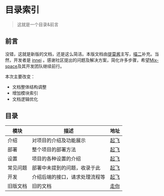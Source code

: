 # 目录索引

> 这就是一个目录&前言

## 前言

没错，这就是新版的文档，还是这么简洁。本版文档由[提莫酱](https://www.timochan.cn)主写，[喵二](https://www.miaoer.xyz)补充。当然，开发者是 [innei](https://innei.ren) 。感谢社区提出的问题及解决方案，简化许多步骤，希望[Mix-space](https://github.com/mx-space)及其开发团队继续前行。

本次主要改变：

- 文档整体结构调整
- 增加模块索引
- 文档逻辑优化

## 目录

| 模块     | 描述                           | 地址                                          |
| -------- | ------------------------------ | --------------------------------------------- |
| 介绍     | 对项目的介绍及功能展示         | [起飞](/feature/index)                        |
| 部署     | 整个项目的部署方法             | [起飞](/depoy/index)                          |
| 设置     | 项目的各种设置的介绍           | [起飞](/setting/index)                        |
| 常见问题 | 部署中未提到的问题，收录于此   | [起飞](/q_a/index)                            |
| 开发     | 介绍后端的接口，请求处理流程等 | [起飞](/dev/index)                            |
| 旧版文档 | 旧的文档                       | [走你](https://mx-docs.shizuri.net/old/index) |

